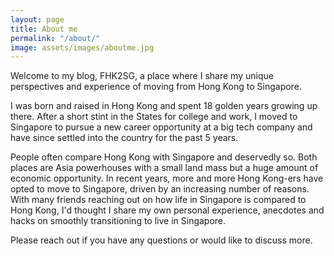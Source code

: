 ```yaml
---
layout: page
title: About me
permalink: "/about/"
image: assets/images/aboutme.jpg
---
```


Welcome to my blog, FHK2SG, a place where I share my unique perspectives and experience of moving from Hong Kong to Singapore.

I was born and raised in Hong Kong and spent 18 golden years growing up there. After a short stint in the States for college and work, I moved to Singapore to pursue a new career opportunity at a big tech company and have since settled into the country for the past 5 years. 

People often compare Hong Kong with Singapore and deservedly so. Both places are Asia powerhouses with a small land mass but a huge amount of economic opportunity. In recent years, more and more Hong Kong-ers have opted to move to Singapore, driven by an increasing number of reasons. With many friends reaching out on how life in Singapore is compared to Hong Kong, I'd thought I share my own personal experience, anecdotes and hacks on smoothly transitioning to live in Singapore.

Please reach out if you have any questions or would like to discuss more.
